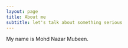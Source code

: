 ```yaml
---
layout: page
title: About me
subtitle: let's talk about something serious
---
```


My name is Mohd Nazar Mubeen. 